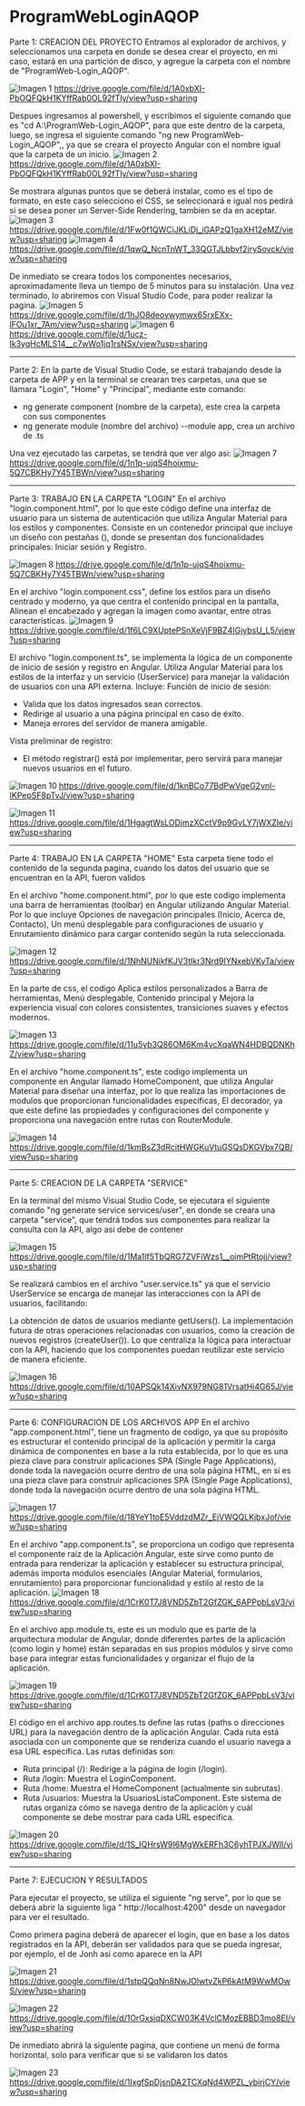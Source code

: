 # ProgramWebLoginAQOP

Parte 1: CREACION DEL PROYECTO
Entramos al explorador de archivos, y seleccionamos una carpeta en donde se desea crear el proyecto, en mi caso, estará en una partición de disco, y agregue la carpeta con el nombre de "ProgramWeb-Login_AQOP". 

![Imagen 1](<Imagen 1.png>)
https://drive.google.com/file/d/1A0xbXI-PbOQFQkH1KYffRab0OL92fTIy/view?usp=sharing

Despues ingresamos al powershell, y escribimos el siguiente comando que es "cd A:\ProgramWeb-Login_AQOP", para que este dentro de la carpeta, luego, se ingresa el siguiente comando "ng new ProgramWeb-Login_AQOP",, ya que se creara el proyecto Angular con el nombre igual que la carpeta de un inicio. 
![Imagen 2](<Imagen 2.png>)
https://drive.google.com/file/d/1A0xbXI-PbOQFQkH1KYffRab0OL92fTIy/view?usp=sharing

Se mostrara algunas puntos que se deberá instalar, como es el tipo de formato, en este caso selecciono el CSS, se seleccionará e igual nos pedirá si se desea poner un Server-Side Rendering, tambien se da en aceptar.
![Imagen 3](<Imagen 3.png>)
https://drive.google.com/file/d/1Fw0f1QWCiJKLiDj_iGAPzQ1gaXH12eMZ/view?usp=sharing
![Imagen 4](<Imagen 4.png>)
https://drive.google.com/file/d/1qwQ_NcnTnWT_33QGTJLbbvf2jrySovck/view?usp=sharing

De inmediato se creara todos los componentes necesarios, aproximadamente lleva un tiempo de 5 minutos para su instalación. Una vez terminado, lo abriremos con Visual Studio Code, para poder realizar la pagina.
![Imagen 5](<Imagen 5.png>)
https://drive.google.com/file/d/1hJO8deovwymwx65rxEXx-lFOu1xr_7Am/view?usp=sharing
![Imagen 6](<Imagen 6.png>)
https://drive.google.com/file/d/1ucz-Ik3yqHcMLS14__c7wWo1jq1rsNSx/view?usp=sharing

*******************************************************************************************
Parte 2:
En la parte de Visual Studio Code, se estará trabajando desde la carpeta de APP y en la terminal se crearan tres carpetas, una que se llamara "Login", "Home" y "Principal", mediante este comando:
* ng generate component (nombre de la carpeta), este crea la carpeta con sus componentes 
* ng generate module (nombre del archivo) --module app, crea un archivo de .ts

Una vez ejecutado las carpetas, se tendrá que ver algo asi:
![Imagen 7](<Imagen 7.png>)
https://drive.google.com/file/d/1n1p-ujqS4hoixmu-5Q7CBKHy7Y45TBWn/view?usp=sharing

*******************************************************************************************
Parte 3: TRABAJO EN LA CARPETA "LOGIN"
En el archivo "login.component.html", por lo que este código define una interfaz de usuario para un sistema de autenticación que utiliza Angular Material para los estilos y componentes. Consiste en un contenedor principal que incluye un diseño con pestañas (<mat-tab-group>), donde se presentan dos funcionalidades principales: Iniciar sesión y Registro.

![Imagen 8](<Imagen 8.png>)
https://drive.google.com/file/d/1n1p-ujqS4hoixmu-5Q7CBKHy7Y45TBWn/view?usp=sharing

En el archivo "login.component.css", define los estilos para un diseño centrado y moderno, ya que centra el contenido principal en la pantalla, Alinean el encabezado y agregan la imagen como avantar, entre otras características.
![Imagen 9](<Imagen 9.png>)
https://drive.google.com/file/d/1f6LC9XUptePSnXeVjF9BZ4IGjybsU_L5/view?usp=sharing

El archivo "login.component.ts", se  implementa la lógica de un componente de inicio de sesión y registro en Angular. Utiliza Angular Material para los estilos de la interfaz y un servicio (UserService) para manejar la validación de usuarios con una API externa. Incluye:
Función de inicio de sesión:

* Valida que los datos ingresados sean correctos.
* Redirige al usuario a una página principal en caso de éxito.
* Maneja errores del servidor de manera amigable.

Vista preliminar de registro:

* El método registrar() está por implementar, pero servirá para manejar nuevos usuarios en el futuro.
 
![Imagen 10](<Imagen 10.png>)
https://drive.google.com/file/d/1knBCo77BdPwVqeG2vnl-IKPepSF8pTvJ/view?usp=sharing

![Imagen 11](<Imagen 11.png>)
https://drive.google.com/file/d/1HgagtWsLODjmzXCctV9p9GvLY7jWXZIe/view?usp=sharing

*******************************************************************************************
Parte 4: TRABAJO EN LA CARPETA "HOME"
Esta carpeta tiene todo el contenido de la segunda pagina, cuando los datos del usuario que se encuentran en la API, fueron validos 

En el archivo "home.component.html", por lo que este codigo implementa una barra de herramientas (toolbar) en Angular utilizando Angular Material. Por lo que incluye Opciones de navegación principales (Inicio, Acerca de, Contacto), Un menú desplegable para configuraciones de usuario y Enrutamiento dinámico para cargar contenido según la ruta seleccionada.

![Imagen 12](<Imagen 12.png>)
https://drive.google.com/file/d/1NhNUNikfKJV3tIkr3Nrd9IYNxebVKvTa/view?usp=sharing

En la parte de css, el codigo Aplica estilos personalizados a Barra de herramientas, Menú desplegable, Contenido principal y Mejora la experiencia visual con colores consistentes, transiciones suaves y efectos modernos.

![Imagen 13](<Imagen 13.png>)
https://drive.google.com/file/d/11u5yb3Q86OM6Km4vcXqaWN4HDBQDNKhZ/view?usp=sharing

En el archivo "home.component.ts", este codigo implementa un componente en Angular llamado HomeComponent, que utiliza Angular Material para diseñar una interfaz, por lo que realiza las importaciones de modulos que proporcionan funcionalidades especificas, El decorador, ya que este define las propiedades y configuraciones del componente y proporciona una navegación entre rutas con RouterModule. 

![Imagen 14](<Imagen 14.png>)
https://drive.google.com/file/d/1kmBsZ3dRcitHWGKuVtuGSQsDKGVbx7QB/view?usp=sharing

*******************************************************************************************
Parte 5: CREACION DE LA CARPETA "SERVICE"

En la terminal del mismo Visual Studio Code, se ejecutara el siguiente comando "ng generate service services/user", en donde se creara una carpeta "service", que tendrá todos sus componentes para realizar la consulta con la API, algo asi debe de contener 

![Imagen 15](<Imagen 15.png>)
https://drive.google.com/file/d/1Ma1lf5TbQRG7ZVFiWzs1__oimPtRtojj/view?usp=sharing

Se realizará cambios en el archivo "user.service.ts" ya que el servicio UserService se encarga de manejar las interacciones con la API de usuarios, facilitando:

La obtención de datos de usuarios mediante getUsers().
La implementación futura de otras operaciones relacionadas con usuarios, como la creación de nuevos registros (createUser()). Lo que centraliza la lógica para interactuar con la API, haciendo que los componentes puedan reutilizar este servicio de manera eficiente.

![Imagen 16](<Imagen 16.png>)
https://drive.google.com/file/d/10APSQk14XivNX979NG81VrsatHi4G65J/view?usp=sharing

*******************************************************************************************
Parte 6: CONFIGURACION DE LOS ARCHIVOS APP
En el archivo "app.component.html", tiene un fragmento de codigo, ya que su propósito es estructurar el contenido principal de la aplicación y permitir la carga dinámica de componentes en base a la ruta establecida, por lo que es una pieza clave para construir aplicaciones SPA (Single Page Applications), donde toda la navegación ocurre dentro de una sola página HTML, en si es una pieza clave para construir aplicaciones SPA (Single Page Applications), donde toda la navegación ocurre dentro de una sola página HTML.

![Imagen 17](<Imagen 17.png>)
https://drive.google.com/file/d/18YeY1toE5VddzdMZr_EjVWQQLKjbxJof/view?usp=sharing

En el archivo "app.component.ts", se proporciona un codigo que representa el componente raíz de la Aplicación Angular, este sirve como punto de entrada para renderizar la aplicación y establecer su estructura principal, además importa módulos esenciales (Angular Material, formularios, enrutamiento) para proporcionar funcionalidad y estilo al resto de la aplicación. 
![Imagen 18](<Imagen 18.png>)
https://drive.google.com/file/d/1CrK0T7J8VND5ZbT2GfZGK_6APPpbLsV3/view?usp=sharing

En el archivo app.module.ts, este es un modulo que es parte de la arquitectura modular de  Angular, donde diferentes partes de la aplicación (como login y home) están separadas en sus propios módulos y sirve como base para integrar estas funcionalidades y organizar el flujo de la aplicación.

![Imagen 19](<Imagen 19.png>)
https://drive.google.com/file/d/1CrK0T7J8VND5ZbT2GfZGK_6APPpbLsV3/view?usp=sharing

El código en el archivo app.routes.ts define las rutas (paths o direcciones URL) para la navegación dentro de la aplicación Angular. Cada ruta está asociada con un componente que se renderiza cuando el usuario navega a esa URL específica. Las rutas definidas son: 

* Ruta principal (/): Redirige a la página de login (/login).
* Ruta /login: Muestra el LoginComponent.
* Ruta /home: Muestra el HomeComponent (actualmente sin subrutas).
* Ruta /usuarios: Muestra la UsuariosListaComponent.
Este sistema de rutas organiza cómo se navega dentro de la aplicación y cuál componente se debe mostrar para cada URL específica.

![Imagen 20](<Imagen 20.png>)
https://drive.google.com/file/d/1S_IQHrsW9I6MgWkERFh3C6yhTPJXJWlI/view?usp=sharing

*******************************************************************************************

Parte 7: EJECUCION Y RESULTADOS 

Para ejecutar el proyecto, se utiliza el siguiente "ng serve", por lo que se deberá abrir la siguiente liga " http://localhost:4200" desde un navegador para ver el resultado.

Como primera pagina deberá de aparecer el login, que en base a los datos registrados en la API, deberán ser validados para que se pueda ingresar, por ejemplo, el de Jonh asi como aparece en la API

![Imagen 21](<Imagen 21.png>)
https://drive.google.com/file/d/1stpQQqNn8NwJOlwtvZkP6kAtM9WwMOwS/view?usp=sharing

![Imagen 22](<Imagen 22.png>)
https://drive.google.com/file/d/1OrGxsiqDXCW03K4VclCMozEBBD3mo8EI/view?usp=sharing

De inmediato abrirá la siguiente pagina, que contiene un menú de forma horizontal, solo para verificar que si se validaron los datos 

![Imagen 23](<Imagen 23.png>)
https://drive.google.com/file/d/1IxgfSpDjsnDA2TCXqNd4WPZL_ybirjCY/view?usp=sharing

























